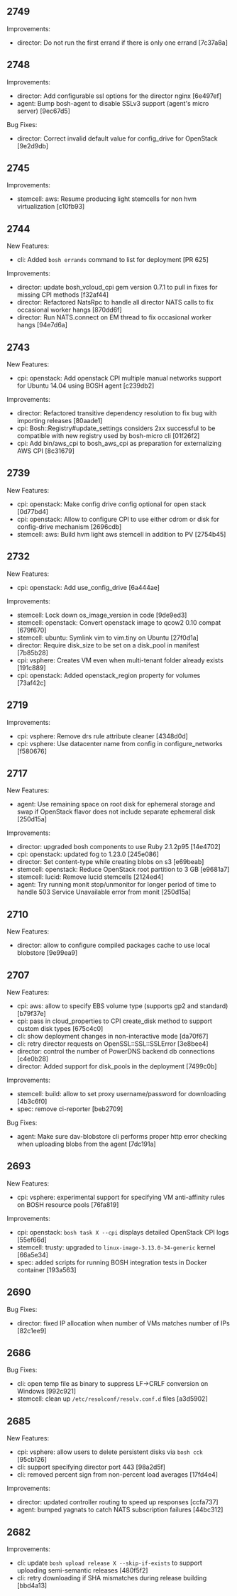 ## 2749

Improvements:

  * director: Do not run the first errand if there is only one errand [7c37a8a]

## 2748

Improvements:

  * director: Add configurable ssl options for the director nginx [6e497ef]
  * agent: Bump bosh-agent to disable SSLv3 support (agent's micro server) [9ec67d5]

Bug Fixes:

  * director: Correct invalid default value for config_drive for OpenStack [9e2d9db]

## 2745

Improvements:

  * stemcell: aws: Resume producing light stemcells for non hvm virtualization [c10fb93]

## 2744

New Features:

  * cli: Added `bosh errands` command to list for deployment [PR 625]

Improvements:

  * director: update bosh_vcloud_cpi gem version 0.7.1
       to pull in fixes for missing CPI methods [f32af44]
  * director: Refactored NatsRpc to handle all director NATS calls
       to fix occasional worker hangs [870dd6f]
  * director: Run NATS.connect on EM thread to fix occasional worker hangs [94e7d6a]

## 2743

New Features:

  * cpi: openstack: Add openstack CPI multiple manual networks support
       for Ubuntu 14.04 using BOSH agent [c239db2]

Improvements:

  * director: Refactored transitive dependency resolution to fix bug
       with importing releases [80aade1]
  * cpi: Bosh::Registry#update_settings considers 2xx successful
       to be compatible with new registry used by bosh-micro cli [01f26f2]
  * cpi: Add bin/aws_cpi to bosh_aws_cpi as preparation for externalizing AWS CPI [8c31679]

## 2739

New Features:

  * cpi: openstack: Make config drive config optional for open stack [0d77bd4]
  * cpi: openstack: Allow to configure CPI to use either cdrom or disk
       for config-drive mechanism [2696cdb]
  * stemcell: aws: Build hvm light aws stemcell in addition to PV [2754b45]

## 2732

New Features:

  * cpi: openstack: Add use_config_drive [6a444ae]

Improvements:

  * stemcell: Lock down os_image_version in code [9de9ed3]
  * stemcell: openstack: Convert openstack image to qcow2 0.10 compat [679f670]
  * stemcell: ubuntu: Symlink vim to vim.tiny on Ubuntu [27f0d1a]
  * director: Require disk_size to be set on a disk_pool in manifest [7b85b28]
  * cpi: vsphere: Creates VM even when multi-tenant folder already exists [191c889]
  * cpi: openstack: Added openstack_region property for volumes [73af42c]

## 2719

Improvements:

  * cpi: vsphere: Remove drs rule attribute cleaner [4348d0d]
  * cpi: vsphere: Use datacenter name from config in configure_networks [f580676]

## 2717

New Features:

  * agent: Use remaining space on root disk for ephemeral storage and swap
      if OpenStack flavor does not include separate ephemeral disk [250d15a]

Improvements:

  * director: upgraded bosh components to use Ruby 2.1.2p95 [14e4702]
  * cpi: openstack: updated fog to 1.23.0 [245e086]
  * director: Set content-type while creating blobs on s3 [e69beab]
  * stemcell: openstack: Reduce OpenStack root partition to 3 GB [e9681a7]
  * stemcell: lucid: Remove lucid stemcells [2124ed4]
  * agent: Try running monit stop/unmonitor for longer period of time
      to handle 503 Service Unavailable error from monit [250d15a]

## 2710

New Features:

  * director: allow to configure compiled packages cache
      to use local blobstore [9e99ea9]

## 2707

New Features:

  * cpi: aws: allow to specify EBS volume type (supports gp2 and standard) [b79f37e]
  * cpi: pass in cloud_properties to CPI create_disk method to support
      custom disk types [675c4c0]
  * cli: show deployment changes in non-interactive mode [da70f67]
  * cli: retry director requests on OpenSSL::SSL::SSLError [3e8bee4]
  * director: control the number of PowerDNS backend db connections [c4e0b28]
  * director: Added support for disk_pools in the deployment [7499c0b]

Improvements:

  * stemcell: build: allow to set proxy username/password for downloading [4b3c6f0]
  * spec: remove ci-reporter [beb2709]

Bug Fixes:

  * agent: Make sure dav-blobstore cli performs proper
      http error checking when uploading blobs from the agent [7dc191a]

## 2693

New Features:

  * cpi: vsphere: experimental support for specifying VM anti-affinity rules
      on BOSH resource pools [76fa819]

Improvements:

  * cpi: openstack: `bosh task X --cpi` displays detailed OpenStack CPI logs [55ef66d]
  * stemcell: trusty: upgraded to `linux-image-3.13.0-34-generic` kernel [66a5e34]
  * spec: added scripts for running BOSH integration tests in Docker container [193a563]

## 2690

Bug Fixes:

  * director: fixed IP allocation when number of VMs matches number of IPs [82c1ee9]

## 2686

Bug Fixes:

  * cli: open temp file as binary to suppress LF->CRLF conversion on Windows [992c921]
  * stemcell: clean up `/etc/resolconf/resolv.conf.d` files [a3d5902]

## 2685

New Features:

  * cpi: vsphere: allow users to delete persistent disks via `bosh cck` [95cb126]
  * cli: support specifying director port 443 [98a2d5f]
  * cli: removed percent sign from non-percent load averages [17fd4e4]

Improvements:

  * director: updated controller routing to speed up responses [ccfa737]
  * agent: bumped yagnats to catch NATS subscription failures [44bc312]

## 2682

Improvements:

  * cli: update `bosh upload release X --skip-if-exists` to support uploading
      semi-semantic releases [480f5f2]
  * cli: retry downloading if SHA mismatches during release building [bbd4a13]
